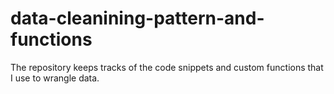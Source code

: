 # data-cleanining-pattern-and-functions
The repository keeps tracks of the code snippets and custom functions that I use to wrangle data.
